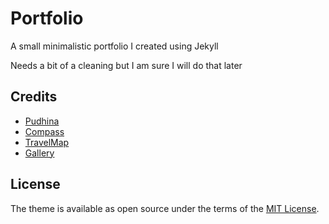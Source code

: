 # Portfolio

A small minimalistic portfolio I created using Jekyll

Needs a bit of a cleaning but I am sure I will do that later 

## Credits
- [Pudhina](https://github.com/knhash/Pudhina)
- [Compass](https://github.com/excentris/compass)
- [TravelMap](https://github.com/jekyller/TravelMap)
- [Gallery](https://github.com/knhash/Pudhina)

## License
The theme is available as open source under the terms of the [MIT License](http://opensource.org/licenses/MIT).
